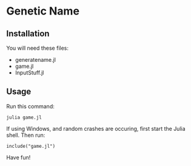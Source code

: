 # Genetic Name
## Installation
You will need these files:
- generatename.jl
- game.jl
- InputStuff.jl

## Usage
Run this command:
```
julia game.jl
```
If using Windows, and random crashes are occuring, first start the Julia shell.
Then run:
```
include("game.jl")
```

Have fun!

